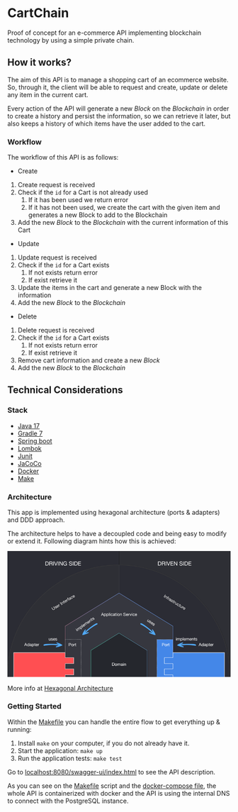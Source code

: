 # CartChain

Proof of concept for an e-commerce API implementing blockchain technology by using a simple private chain.

## How it works?

The aim of this API is to manage a shopping cart of an ecommerce website. So, through it, the client will be
able to request and create, update or delete any item in the current cart.

Every action of the API will generate a new _Block_ on the _Blockchain_ in order to create a history and persist the
information, so we can retrieve it later, but also keeps a history of which items have the user added to the cart.

### Workflow

The workflow of this API is as follows:

* Create

1. Create request is received
2. Check if the `id` for a Cart is not already used
    1. If it has been used we return error
    2. If it has not been used, we create the cart with the given item and generates a new Block to add to the
       Blockchain
3. Add the new _Block_ to the _Blockchain_ with the current information of this Cart

* Update

1. Update request is received
2. Check if the `id` for a Cart exists
    1. If not exists return error
    2. If exist retrieve it
3. Update the items in the cart and generate a new Block with the information
4. Add the new _Block_ to the _Blockchain_

* Delete

1. Delete request is received
2. Check if the `id` for a Cart exists
    1. If not exists return error
    2. If exist retrieve it
3. Remove cart information and create a new _Block_
4. Add the new _Block_ to the _Blockchain_

## Technical Considerations

### Stack
* [Java 17](https://openjdk.java.net/projects/jdk/17/)
* [Gradle 7](https://docs.gradle.org/7.0/release-notes.html)
* [Spring boot](https://spring.io/projects/spring-boot)
* [Lombok](https://projectlombok.org/)
* [Junit](https://junit.org/junit5/)
* [JaCoCo](https://docs.gradle.org/current/userguide/jacoco_plugin.html)
* [Docker](https://www.docker.com/)
* [Make](https://www.gnu.org/software/make/manual/make.html)

### Architecture

This app is implemented using hexagonal architecture (ports & adapters) and DDD approach.

The architecture helps to have a decoupled code and being easy to modify or extend it. Following diagram hints how this is achieved:

![Architecture](hexagonal.png)

More info at [Hexagonal Architecture](https://alistair.cockburn.us/hexagonal-architecture/)
### Getting Started

Within the [Makefile](Makefile) you can handle the entire flow to get everything up & running:

1. Install `make` on your computer, if you do not already have it.
2. Start the application: `make up`
3. Run the application tests: `make test`

Go to [localhost:8080/swagger-ui/index.html](http://localhost:8080/swagger-ui/index.html) to see the API description.

As you can see on the [Makefile](Makefile) script and the [docker-compose file](docker-compose.yml), the whole API
is containerized with docker and the API is using the internal DNS to connect with the PostgreSQL instance.
